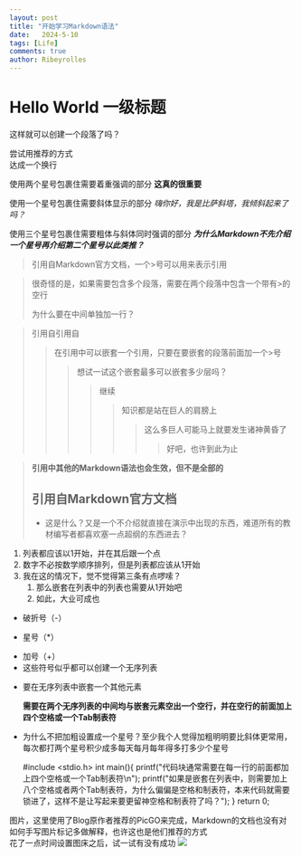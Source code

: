 ```yaml
---
layout: post
title: "开始学习Markdown语法"
date:   2024-5-10
tags: [Life]
comments: true
author: Ribeyrolles
---
```

# Hello World 一级标题

这样就可以创建一个段落了吗？

尝试用推荐的方式  
达成一个换行

使用两个星号包裹住需要着重强调的部分 **这真的很重要**

使用一个星号包裹住需要斜体显示的部分 *嗨你好，我是比萨斜塔，我倾斜起来了吗？*

使用三个星号包裹住需要粗体与斜体同时强调的部分 ***为什么Markdown不先介绍一个星号再介绍第二个星号以此类推？***

> 引用自Markdown官方文档，一个>号可以用来表示引用

> 很奇怪的是，如果需要包含多个段落，需要在两个段落中包含一个带有>的空行
>
> 为什么要在中间单独加一行？

> 引用自引用自
>> 在引用中可以嵌套一个引用，只要在要嵌套的段落前面加一个>号
>>> 想试一试这个嵌套最多可以嵌套多少层吗？
>>>> 继续
>>>>> 知识都是站在巨人的肩膀上
>>>>>> 这么多巨人可能马上就要发生诸神黄昏了
>>>>>>> 好吧，也许到此为止

> **引用中其他的Markdown语法也会生效，但不是全部的**
> ## 引用自Markdown官方文档
> - 这是什么？又是一个不介绍就直接在演示中出现的东西，难道所有的教材编写者都喜欢塞一点超纲的东西进去？

1. 列表都应该以1开始，并在其后跟一个点
3. 数字不必按数学顺序排列，但是列表都应该从1开始
2. 我在这的情况下，觉不觉得第三条有点啰嗦？
   1. 那么嵌套在列表中的列表也需要从1开始吧
   2. 如此，大业可成也

- 破折号（-）
* 星号（*）
+ 加号（+）
+ 这些符号似乎都可以创建一个无序列表

- 要在无序列表中嵌套一个其他元素

  **需要在两个无序列表的中间均与嵌套元素空出一个空行，并在空行的前面加上四个空格或一个Tab制表符**

- 为什么不把加粗设置成一个星号？至少我个人觉得加粗明明要比斜体更常用，每次都打两个星号积少成多每天每月每年得多打多少个星号

  #include <stdio.h>
  int main(){
    printf("代码块通常需要在每一行的前面都加上四个空格或一个Tab制表符\n");
    printf("如果是嵌套在列表中，则需要加上八个空格或者两个Tab制表符，为什么偏偏是空格和制表符，本来代码就需要锁进了，这样不是让写起来要更留神空格和制表符了吗？");
  }
  return 0;

图片，这里使用了Blog原作者推荐的PicGO来完成，Markdown的文档也没有对如何手写图片标记多做解释，也许这也是他们推荐的方式  
花了一点时间设置图床之后，试一试有没有成功
![](https://s2.loli.net/2024/05/10/WcLbu9RT6rhCVmF.png)


  
    
  



  

